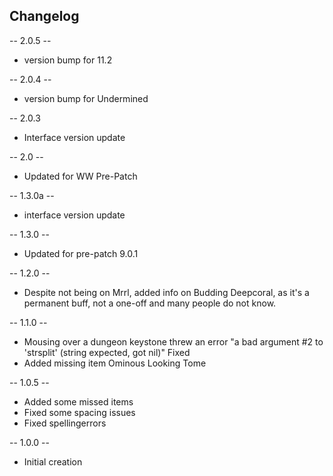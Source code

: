 ## Changelog

-- 2.0.5 --
* version bump for 11.2

-- 2.0.4 --
* version bump for Undermined

-- 2.0.3
* Interface version update

-- 2.0 --
* Updated for WW Pre-Patch

-- 1.3.0a --
* interface version update

-- 1.3.0 --
* Updated for pre-patch 9.0.1

-- 1.2.0 --
* Despite not being on Mrrl, added info on Budding Deepcoral, as it's a permanent buff, not a one-off and many people do not know.

-- 1.1.0 --
* Mousing over a dungeon keystone threw an error "a bad argument #2 to 'strsplit' (string expected, got nil)" Fixed
* Added missing item Ominous Looking Tome

-- 1.0.5 -- 
* Added some missed items
* Fixed some spacing issues
* Fixed spellingerrors

-- 1.0.0 --
* Initial creation
